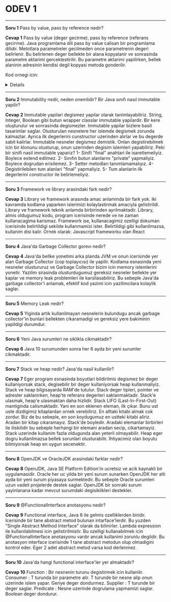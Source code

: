 <h1>ODEV 1</h1>

---
<b>Soru 1</b>
Pass by value, pass by reference nedir?

<b>Cevap 1</b>
Pass by value (deger gecirme), pass by reference (referans gecirme). Java programlama dili pass by value calisan bir programlama dilidir. Metotlara parametreler gecilmeden once parametrenin degeri belirlenir. Bu belirlenen deger bellekte bir alana kopyalanir ve sonrasinda parametre aktarimi gerceklestirilir. Bu parametre aktarimi yapilirken, bellek alaninin adresinin kendisi degil kopyasi metoda gonderilir.


Kod ornegi icin: 
<details>
public class SoruBir {
    public static void main(String[] args) {
      Patika patikaObj = new Patika("patikaObjeckt 1");
      System.out.println(patikaObj);
      testMethod(patikaObj);
      System.out.println(patikaObj);
    }
    public static void testMethod(Patika patikaObjX) {
        patikaObjX = new Patika("object 2");
    }
}
 class Patika {
    public Patika(String x){
    }
}
</details>

---

<b>Soru 2</b>
Immutability nedir, neden onemlidir? Bir Java sınıfı nasıl immutable yapilir?

<b>Cevap 2</b>
Immutable yapilari degismez yapilar olarak tanimlayabiliriz. String, Integer, Boolean gibi butun wrapper classlar immutable yapilardir. Bir kere oluşturulur ve sonrasinda degismezler. 
Immutable yapilar bizlere basit tasarimlar saglar. Olusturulan nesnelere her islemde degismek zorunda kalmazlar. Ayrıca ilk degerlerini cunstructor uzerinden alırlar ve bu degerde sabit kalirlar. 
Immutable nesneler degismez demistik. Onları degistirebilmek icin bir klonunu olusturup, onun uzerinden degisim islemleri yapabiliriz.
Peki bir sinifi nasil immutable yapariz?
1- Sinifi "final" anahtari ile isaretlemeliyiz. Boylece extend edilmez.
2- Sınıfın butun alanlarını "private" yapmaliyiz. Boylece dogrudan erisilemez.
3- Setter metodları tanımlamamalıyız.
4- Degistirilebilen tum alanlari "final" yapmaliyiz.
5- Tum alanlarin ilk degerlerini constructor ile belirlemeliyiz.

---

<b>Soru 3</b>
Framework ve library arasindaki fark nedir?

<b>Cevap 3</b>
Library ve framework arasında amac anlaminda bir fark yok. Iki kavramda kodlama yaparken islerimizi kolaylastirmak amaciyla gelistirildi.
Library ve framework teknik anlamda birbirinden ayrilmaktadir. Library, almis oldugumuz kodu, program icerisinde nerede ve ne zaman kullanacagima karismaz.
Framework ise, kullanacagimiz ozelligi dokuman icerisinde belirtildigi sekilde kullanmamizi ister. Belirtildigi gibi kullanilmazsa, kullanim disi kalir.
Ornek olarak: Javascript frameworku olan React

---

<b>Soru 4</b>
Java'da Garbage Collector gorevı nedir?

<b>Cevap 4</b>
Java'da bellke yonetimi arka planda JVM ve onun icerisinde yer alan Garbage Collector (cop toplayıcısı) ile yapilir. Kodlama esnasinda yeni nesneler olustururuz ve Garbage Collector bizim icin memory islemlerini yonetir. 
Yazilim sirasinda olusturdugumuz gereksiz nesneler bellekte yer kaplar ve memory leak problemleri ile karsilasabiliriz. Bu sebeple Java'da garbage collector'i anlamak, efektif kod yazimi icin yazilimcilara kolaylik saglar.

---

<b>Soru 5</b>
Memory Leak nedir?

<b>Cevap 5</b>
Yiginda artik kullanilmayan nesnelerin bulundugu ancak garbage collector'in bunlari bellekten cikaramadigi ve gereksiz yere bakiminin yapildigi durumdur.

---

<b>Soru 6</b>
Yeni Java surumleri ne siklikla cikmaktadir?

<b>Cevap 6</b>
Java 10 surumunden sonra her 6 ayda bir yeni surumler cikmaktadir.

---

<b>Soru 7</b>
Stack ve heap nedir? Java'da nasil kullanilir?

<b>Cevap 7</b>
Eger program esnasinda boyutlari bildirilmis degismez bir deger kullaniyorsak stack, degisebilir bir deger kullaniyorsak heap kullanmaliyiz. Stack ve heap bilgisayarda RAM'de tutulur.
Stack deger tipleri, pointer ve adresler saklanirken, heap'te referans degerleri saklanmaktadir.
Stack'e ulasmak, heap'e ulasmaktan daha hizlidir. Stack LIFO (Last-In-First-Out) mantiginda calismaktadir. Yani en son eklenen eleman, ilk çıkar. Bunu ust uste dizdigimiz kitaplardan ornek verebiliriz. En alltaki kitabi almak cok zordur. Biz de bu sebeple, en son koydugumuz en ustteki kitabi aliriz. Aradan bir kitap cıkaramayız. Stack'de boyledir. Aradaki elemanlar birbirleri ile iliskilidir bu sebeple herhangi bir elemani aradan secip, cikartamayiz.
Stack uzerinde kullanim fazla oldugunda alan yeterli olmayabilir.
Heap eger dogru kullanilmazsa bellek sorunlari olusturabilir. Ihtiyacimiz olan boyutu bilmiyorsak heap en uygun secenektir.

---

<b>Soru 8</b>
OpenJDK ve OracleJDK arasindaki farklar nedir?

<b>Cevap 8</b>
OpenJDK, Java SE Platform Edition'in ucretsiz ve acik kaynakli bir uygulamasidir. 
Oracle her uc yilda bir yeni surum sunarken OpenJDK her alti ayda bir yeni surum piyasaya surmektedir. Bu sebeple Oracle surumleri uzun vadeli projelerde destek saglar. OpenJDK bir sonraki surum yayinlanana kadar mevcut surumdaki degisiklikleri destekler.

---

<b>Soru 9</b>
@FunctionalInterface anotasyonu nedir?

<b>Cevap 9</b>
Functional interface, Java 8 ile gelmis ozelliklerden biridir. 
Icerisinde bir tane abstract metod bulunan intarface'lerdir. Bu yuzden "Single Abstract Method Interface" olarak da bilinirler. Lambda expression ile kullanilabilmesi icin gelistirilmistir.
Bu ozelligi kullanabilmek icin @FunctionalInterface anotasyonu vardır ancak kullanimi zorunlu degildir. Bu anotasyon interface icerisinde 1 tane abstract metodun olup olmadigini kontrol eder. Eger 2 adet abstract metod varsa kod derlenmez.

---

<b>Soru 10</b>
Java'da hangi functional interface'ler yer almaktadir? 

<b>Cevap 10</b>
Function : Bir nesnenin turunu degistirmek icin kullanilir.
Consumer : T turunda bir parametre alir. T turunde bir nesne alip onun uzerinde islem yapar. Geriye deger dondurmez.
Supplier : T turunde bir deger saglar.
Predicate : Nesne uzerinde dogrulama yapmamizi saglar. Boolean deger dondurur.
